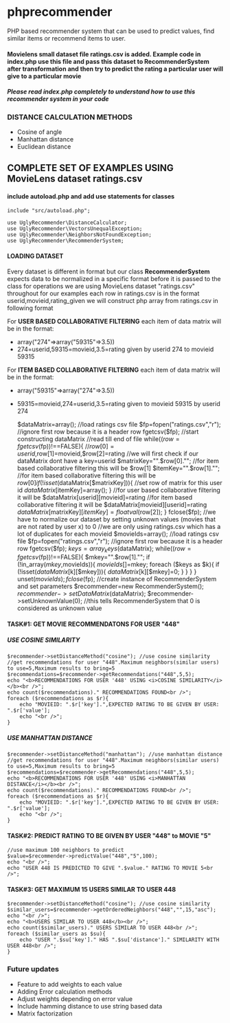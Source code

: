# phprecommender
PHP based recommender system that can be used to predict values, find similar items or recommend items to user.

#### Movielens small dataset file ratings.csv is added. Example code in index.php use this file and pass this dataset to RecommenderSystem after transformation and then try to predict the rating a particular user will give to a particular movie

##### Please read index.php completely to understand how to use this recommender system in your code

### DISTANCE CALCULATION METHODS
- Cosine of angle
- Manhattan distance
- Euclidean distance

## COMPLETE SET OF EXAMPLES USING MovieLens dataset ratings.csv

#### include autoload.php and add use statements for classes

    include "src/autoload.php";

    use UglyRecommender\DistanceCalculator;
    use UglyRecommender\VectorsUnequalException;
    use UglyRecommender\NeighborsNotFoundException;
    use UglyRecommender\RecommenderSystem;

#### LOADING DATASET

Every dataset is different in format but our class **RecommenderSystem** expects data to be normalized
in a specific format before it is passed to the class for operations
we are using MovieLens dataset "ratings.csv" throughout for our examples
each row in ratings.csv is in the format
userid,movieid,rating_given
we will construct php array from ratings.csv in following format

For **USER BASED COLLABORATIVE FILTERING** each item of data matrix will be in the format:
- array("274"=>array("59315"=>3.5))
- 274=userid,59315=movieid,3.5=rating given by userid 274 to movieid 59315 

For **ITEM BASED COLLABORATIVE FILTERING** each item of data matrix will be in the format:
- array("59315"=>array("274"=>3.5))
- 59315=movieid,274=userid,3.5=rating given to movieid 59315 by userid 274

    $dataMatrix=array();
    //load ratings csv file
    $fp=fopen("ratings.csv","r");
    //ignore first row because it is a header row
    fgetcsv($fp);
    //start constructing dataMatrix
    //read till end of file
    while(($row=fgetcsv($fp))!==FALSE){
        //$row[0]=userid,$row[1]=movieid,$row[2]=rating
        //we will first check if our dataMatrix dont have a key=userid
        $matrixKey="".$row[0].""; //for item based collaborative filtering this will be $row[1]
        $itemKey="".$row[1].""; //for item based collaborative filtering this will be $row[0]
        if (!isset($dataMatrix[$matrixKey])){
            //set row of matrix for this user id
            $dataMatrix[$itemKey]=array();
        }
        //for user based collaborative filtering it will be $dataMatrix[userid][movieid]=rating
        //for item based collaborative filtering it will be $dataMatrix[movieid][userid]=rating
        $dataMatrix[$matrixKey][$itemKey]=floatval($row[2]);
    }
    fclose($fp);
    //we have to normalize our dataset by setting unknown values (movies that are not rated by user x) to 0
    //we are only using ratings.csv which has a lot of duplicates for each movieid
    $movieIds=array();
    //load ratings csv file
    $fp=fopen("ratings.csv","r");
    //ignore first row because it is a header row
    fgetcsv($fp);
    $keys=array_keys($dataMatrix);
    while(($row=fgetcsv($fp))!==FALSE){
        $mkey="".$row[1]."";
        if (!in_array($mkey,$movieIds)){
            $movieIds[]=$mkey;
            foreach ($keys as $k){
                if (!isset($dataMatrix[$k][$mkey])){
                    $dataMatrix[$k][$mkey]=0;
                }
            }
        }
    }
    unset($movieIds);
    fclose($fp);
    //create instance of RecommenderSystem and set parameters
    $recommender=new RecommenderSystem();
    $recommender->setDataMatrix($dataMatrix);
    $recommender->setUnknownValue(0); //this tells RecommenderSystem that 0 is considered as unknown value

#### TASK#1: GET MOVIE RECOMMENDATONS FOR USER "448"

##### USE COSINE SIMILARITY

    $recommender->setDistanceMethod("cosine"); //use cosine similarity
    //get recommendations for user "448".Maximum neighbors(similar users) to use=5,Maximum results to bring=5
    $recommendations=$recommender->getRecommendations("448",5,5);
    echo "<b>RECOMMENDATIONS FOR USER '448' USING <i>COSINE SIMILARITY</i></b><br />";
    echo count($recommendations)." RECOMMENDATIONS FOUND<br />";
    foreach ($recommendations as $r){
        echo "MOVIEID: ".$r['key'].",EXPECTED RATING TO BE GIVEN BY USER: ".$r['value'];
        echo "<br />";
    }

##### USE MANHATTAN DISTANCE

    $recommender->setDistanceMethod("manhattan"); //use manhattan distance
    //get recommendations for user "448".Maximum neighbors(similar users) to use=5,Maximum results to bring=5
    $recommendations=$recommender->getRecommendations("448",5,5);
    echo "<b>RECOMMENDATIONS FOR USER '448' USING <i>MANHATTAN DISTANCE</i></b><br />";
    echo count($recommendations)." RECOMMENDATIONS FOUND<br />";
    foreach ($recommendations as $r){
        echo "MOVIEID: ".$r['key'].",EXPECTED RATING TO BE GIVEN BY USER: ".$r['value'];
        echo "<br />";
    }

#### TASK#2: PREDICT RATING TO BE GIVEN BY USER "448" to MOVIE "5"
    
    //use maximum 100 neighbors to predict
    $value=$recommender->predictValue("448","5",100);
    echo "<br />";
    echo "USER 448 IS PREDICTED TO GIVE ".$value." RATING TO MOVIE 5<br />";

#### TASK#3: GET MAXIMUM 15 USERS SIMILAR TO USER 448

    $recommender->setDistanceMethod("cosine"); //use cosine similarity
    $similar_users=$recommender->getOrderedNeighbors("448","",15,"asc");
    echo "<br />";
    echo "<b>USERS SIMILAR TO USER 448</b><br />";
    echo count($similar_users)." USERS SIMILAR TO USER 448<br />";
    foreach ($similar_users as $su){
        echo "USER ".$su['key']." HAS ".$su['distance']." SIMILARITY WITH USER 448<br />";
    }


### Future updates
- Feature to add weights to each value
- Adding Error calculation methods
- Adjust weights depending on error value
- Include hamming distance to use string based data
- Matrix factorization
